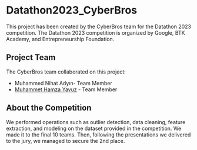 # Datathon2023_CyberBros

This project has been created by the CyberBros team for the Datathon 2023 competition.
The Datathon 2023 competition is organized by Google, BTK Academy, and Entrepreneurship Foundation.

## Project Team

The CyberBros team collaborated on this project:

- Muhammed Nihat Adyın- Team Member
- [Muhammet Hamza Yavuz](https://github.com/hamza37yavuz) - Team Member

## About the Competition

We performed operations such as outlier detection, data cleaning, feature extraction, and modeling on the dataset provided in the competition. We made it to the final 10 teams. Then, following the presentations we delivered to the jury, we managed to secure the 2nd place.
